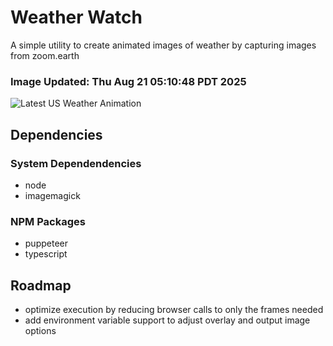 # Weather Watch

A simple utility to create animated images of weather by capturing images from zoom.earth

### Image Updated: Thu Aug 21 05:10:48 PDT 2025

![Latest US Weather Animation](animations/2025-08-21.webp)

## Dependencies
### System Dependendencies
* node
* imagemagick
### NPM Packages
* puppeteer
* typescript

## Roadmap
* optimize execution by reducing browser calls to only the frames needed
* add environment variable support to adjust overlay and output image options
